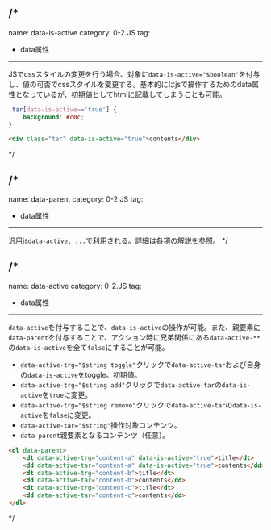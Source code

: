 /*
---
name: data-is-active
category: 0-2.JS
tag:
- data属性
---

JSでcssスタイルの変更を行う場合、対象に`data-is-active="$boolean"`を付与し、値の可否でcssスタイルを変更する。基本的にはjsで操作するためのdata属性となっているが、初期値としてhtmlに記載してしまうことも可能。

```scss
.tar[data-is-active~='true'] {
	background: #c0c;
}
```

```html
<div class="tar" data-is-active="true">contents</div>
```
*/

/*
---
name: data-parent
category: 0-2.JS
tag:
- data属性
---
汎用js`data-active, ...`で利用される。詳細は各項の解説を参照。
*/

/*
---
name: data-active
category: 0-2.JS
tag:
- data属性
---
`data-active`を付与することで、`data-is-active`の操作が可能。また、親要素に`data-parent`を付与することで、アクション時に兄弟関係にある`data-active-**`の`data-is-active`を全て`false`にすることが可能。

- `data-active-trg="$string toggle"`クリックで`data-active-tar`および自身の`data-is-active`をtoggle。初期値。
- `data-active-trg="$string add"`クリックで`data-active-tar`の`data-is-active`を`true`に変更。
- `data-active-trg="$string remove"`クリックで`data-active-tar`の`data-is-active`を`false`に変更。
- `data-active-tar="$string"`操作対象コンテンツ。
- `data-parent`親要素となるコンテンツ（任意）。

```html
<dl data-parent>
	<dt data-active-trg="content-a" data-is-active="true">title</dt>
	<dd data-active-tar="content-a" data-is-active="true">contents</dd>
	<dt data-active-trg="content-b">title</dt>
	<dd data-active-tar="content-b">contents</dd>
	<dt data-active-trg="content-c">title</dt>
	<dd data-active-tar="content-c">contents</dd>
</dl>
```
*/
